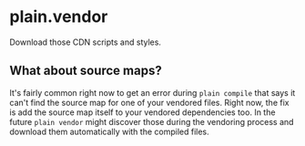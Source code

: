 # plain.vendor

Download those CDN scripts and styles.

## What about source maps?

It's fairly common right now to get an error during `plain compile` that says it can't find the source map for one of your vendored files.
Right now, the fix is add the source map itself to your vendored dependencies too.
In the future `plain vendor` might discover those during the vendoring process and download them automatically with the compiled files.
